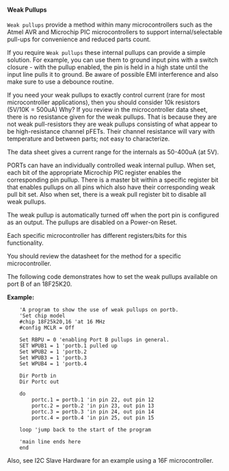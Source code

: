 <div class="section">

<div class="titlepage">

<div>

<div>

#### <span id="weak_pullups"></span>Weak Pullups

</div>

</div>

</div>

`Weak pullups` provide a method within many microcontrollers such as the
Atmel AVR and Microchip PIC microcontrollers to support
internal/selectable pull-ups for convenience and reduced parts count.

If you require `Weak pullups` these internal pullups can provide a
simple solution. For example, you can use them to ground input pins with
a switch closure - with the pullup enabled, the pin is held in a high
state until the input line pulls it to ground. Be aware of possible EMI
interference and also make sure to use a debounce routine.

If you need your weak pullups to exactly control current (rare for most
microcontroller applications), then you should consider 10k resistors
(5V/10K = 500uA) Why? If you review in the microcontroller data sheet,
there is no resistance given for the weak pullups. That is because they
are not weak pull-resistors they are weak pullups consisting of what
appear to be high-resistance channel pFETs. Their channel resistance
will vary with temperature and between parts; not easy to characterize.

The data sheet gives a current range for the internals as 50-400uA (at
5V).

PORTs can have an individually controlled weak internal pullup. When
set, each bit of the appropriate Microchip PIC register enables the
corresponding pin pullup. There is a master bit within a specific
register bit that enables pullups on all pins which also have their
corresponding weak pull bit set. Also when set, there is a weak pull
register bit to disable all weak pullups.

The weak pullup is automatically turned off when the port pin is
configured as an output. The pullups are disabled on a Power-on Reset.

Each specific microcontroller has different registers/bits for this
functionality.

You should review the datasheet for the method for a specific
microcontroller.

The following code demonstrates how to set the weak pullups available on
port B of an 18F25K20.

<span class="strong">**Example:**</span>

``` screen
    'A program to show the use of weak pullups on portb.
    'Set chip model
    #chip 18F25k20,16 'at 16 MHz
    #config MCLR = Off

    Set RBPU = 0 'enabling Port B pullups in general.
    SET WPUB1 = 1 'portb.1 pulled up
    Set WPUB2 = 1 'portb.2
    Set WPUB3 = 1 'portb.3
    Set WPUB4 = 1 'portb.4

    Dir Portb in
    Dir Portc out

    do
        portc.1 = portb.1 'in pin 22, out pin 12
        portc.2 = portb.2 'in pin 23, out pin 13
        portc.3 = portb.3 'in pin 24, out pin 14
        portc.4 = portb.4 'in pin 25, out pin 15

    loop 'jump back to the start of the program

    'main line ends here
    end
```

Also, see I2C Slave Hardware for an example using a 16F microcontroller.

</div>

